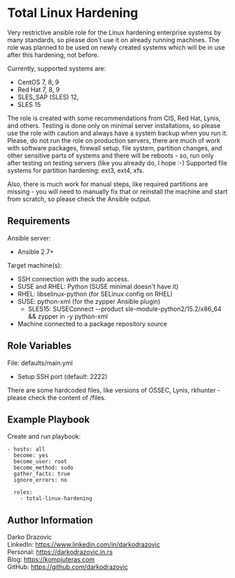 Total Linux Hardening
=========

Very restrictive ansible role for the Linux hardening enterprise systems by many standards, so please don't use it on already running machines. The role was planned to be used on newly created systems which will be in use after this hardening, not before.

Currently, supported systems are:
- CentOS 7, 8, 9
- Red Hat 7, 8, 9
- SLES_SAP (SLES) 12, 
- SLES 15

The role is created with some recommendations from CIS, Red Hat, Lynis, and others. Testing is done only on minimal server installations, so please use the role with caution and always have a system backup when you run it. Please, do not run the role on production servers, there are much of work with software packages, firewall setup, file system, partition changes, and other sensitive parts of systems and there will be reboots - so, run only after testing on testing servers (like you already do, I hope :-)
Supported file systems for partition hardening: ext3, ext4, xfs.

Also, there is much work for manual steps, like required partitions are missing - you will need to manually fix that or reinstall the machine and start from scratch, so please check the Ansible output.

Requirements
------------

Ansible server:
- Ansible 2.7+

Target machine(s):
- SSH connection with the sudo access.
- SUSE and RHEL: Python (SUSE minimal doesn't have it)
- RHEL: libselinux-python (for SELinux config on RHEL)
- SUSE: python-xml (for the zypper Ansible plugin)
   - SLES15: SUSEConnect --product sle-module-python2/15.2/x86_64 && zypper in -y python-xml
- Machine connected to a package repository source

Role Variables
--------------

File: defaults/main.yml
  - Setup SSH port (default: 2222)

There are some hardcoded files, like versions of OSSEC, Lynis, rkhunter - please check the content of /files.

Example Playbook
----------------

Create and run playbook:

    - hosts: all
      become: yes
      become_user: root
      become_method: sudo
      gather_facts: true
      ignore_errors: no
      
      roles:
        - total-linux-hardening


Author Information
------------------

Darko Drazovic \
LinkedIn: https://www.linkedin.com/in/darkodrazovic \
Personal: https://darkodrazovic.in.rs \
Blog: https://kompjuteras.com \
GitHub: https://github.com/darkodrazovic
